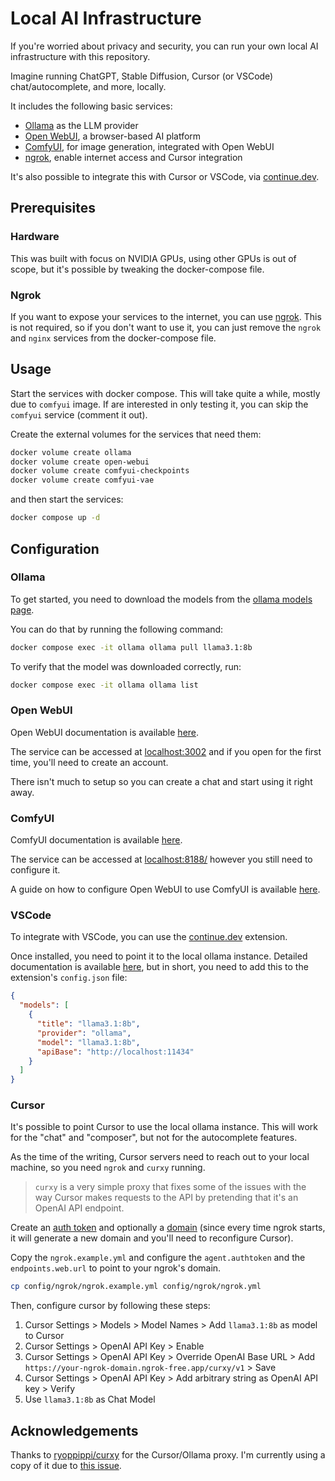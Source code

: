 # Local AI Infrastructure

If you're worried about privacy and security, you can run your own local AI infrastructure with this repository.

Imagine running ChatGPT, Stable Diffusion, Cursor (or VSCode) chat/autocomplete, and more, locally.

It includes the following basic services:

- [Ollama](https://github.com/ollama/ollama) as the LLM provider
- [Open WebUI](https://github.com/open-webui/open-webui), a browser-based AI platform
- [ComfyUI](https://github.com/comfyanonymous/ComfyUI), for image generation, integrated with Open WebUI
- [ngrok](https://ngrok.com/), enable internet access and Cursor integration

It's also possible to integrate this with Cursor or VSCode, via [continue.dev](https://continue.dev/).


## Prerequisites

### Hardware

This was built with focus on NVIDIA GPUs, using other GPUs is out of scope, but it's possible by tweaking the docker-compose file.

### Ngrok

If you want to expose your services to the internet, you can use [ngrok](https://ngrok.com/). This is not required, so if you don't want to use it, you can just remove the `ngrok` and `nginx` services from the docker-compose file.

## Usage

Start the services with docker compose. This will take quite a while, mostly due to `comfyui` image. If are interested in only testing it, you can skip the `comfyui` service (comment it out).

Create the external volumes for the services that need them:

```bash
docker volume create ollama
docker volume create open-webui
docker volume create comfyui-checkpoints
docker volume create comfyui-vae
```

and then start the services:

```bash
docker compose up -d
```

## Configuration

### Ollama

To get started, you need to download the models from the [ollama models page](https://ollama.com/models).

You can do that by running the following command:

```bash
docker compose exec -it ollama ollama pull llama3.1:8b
```

To verify that the model was downloaded correctly, run:

```bash
docker compose exec -it ollama ollama list
```

### Open WebUI

Open WebUI documentation is available [here](https://docs.openwebui.com/).

The service can be accessed at [localhost:3002](http://localhost:3002) and if you open for the first time, you'll need to create an account.

There isn't much to setup so you can create a chat and start using it right away.

### ComfyUI

ComfyUI documentation is available [here](https://docs.comfy.org/).

The service can be accessed at [localhost:8188/](http://localhost:8188/) however you still need to configure it.

A guide on how to configure Open WebUI to use ComfyUI is available [here](https://docs.openwebui.com/tutorials/images#comfyui).

### VSCode

To integrate with VSCode, you can use the [continue.dev](https://continue.dev/) extension.

Once installed, you need to point it to the local ollama instance. Detailed documentation is available [here](https://docs.continue.dev/chat/model-setup#local-offline-experience), but in short, you need to add this to the extension's `config.json` file:

```json
{
  "models": [
    {
      "title": "llama3.1:8b",
      "provider": "ollama",
      "model": "llama3.1:8b",
      "apiBase": "http://localhost:11434"
    }
  ]
}
```

### Cursor

It's possible to point Cursor to use the local ollama instance. This will work for the "chat" and "composer", but not for the autocomplete features.

As the time of the writing, Cursor servers need to reach out to your local machine, so you need `ngrok` and `curxy` running.

> `curxy` is a very simple proxy that fixes some of the issues with the way Cursor makes requests to the API by pretending that it's an OpenAI API endpoint.

Create an [auth token](https://dashboard.ngrok.com/get-started/your-authtoken) and optionally a [domain](https://dashboard.ngrok.com/domains) (since every time ngrok starts, it will generate a new domain and you'll need to reconfigure Cursor).

Copy the `ngrok.example.yml` and configure the `agent.authtoken` and the `endpoints.web.url` to point to your ngrok's domain.

```bash
cp config/ngrok/ngrok.example.yml config/ngrok/ngrok.yml
```

Then, configure cursor by following these steps:

1. Cursor Settings > Models > Model Names > Add `llama3.1:8b` as model to Cursor
2. Cursor Settings > OpenAI API Key > Enable
3. Cursor Settings > OpenAI API Key > Override OpenAI Base URL > Add `https://your-ngrok-domain.ngrok-free.app/curxy/v1` > Save
4. Cursor Settings > OpenAI API Key > Add arbitrary string as OpenAI API key > Verify
5. Use `llama3.1:8b` as Chat Model


## Acknowledgements

Thanks to [ryoppippi/curxy](https://github.com/ryoppippi/curxy) for the Cursor/Ollama proxy. I'm currently using a copy of it due to [this issue](https://github.com/ryoppippi/curxy/issues/33).
